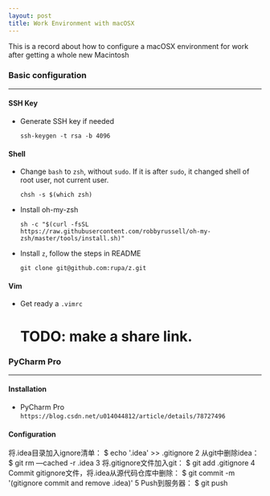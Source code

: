 ```yaml
---
layout: post
title: Work Environment with macOSX
---
```


This is a record about how to configure a macOSX environment for work after getting a whole new Macintosh

### Basic configuration
---

#### SSH Key
- Generate SSH key if needed
  ```shell
  ssh-keygen -t rsa -b 4096
  ```


#### Shell
- Change `bash` to `zsh`, without `sudo`. If it is after `sudo`, it changed shell of root user, not current user.
  ```shell
  chsh -s $(which zsh)
  ```

- Install oh-my-zsh
  ```shell
  sh -c "$(curl -fsSL https://raw.githubusercontent.com/robbyrussell/oh-my-zsh/master/tools/install.sh)"
  ```

- Install `z`, follow the steps in README
  ```shell
  git clone git@github.com:rupa/z.git
  ```

#### Vim
- Get ready a `.vimrc`
  # TODO: make a share link.


### PyCharm Pro
---
#### Installation
- PyCharm Pro
  `https://blog.csdn.net/u014044812/article/details/78727496`


#### Configuration
将.idea目录加入ignore清单：
$ echo '.idea' >> .gitignore
2
从git中删除idea：
$ git rm —cached -r .idea
3
将.gitignore文件加入git：
$ git add .gitignore
4
Commit gitignore文件，将.idea从源代码仓库中删除：
$ git commit -m '(gitignore commit and remove .idea)'
5
Push到服务器：
 $ git push
